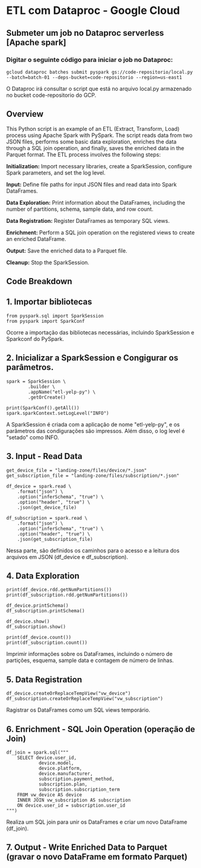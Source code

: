 ETL com Dataproc - Google Cloud
===================================
## Submeter um job no Dataproc serverless [Apache spark]
### Digitar o seguinte código para iniciar o job no Dataproc:
```
gcloud dataproc batches submit pyspark gs://code-repositorio/local.py --batch=batch-01 --deps-bucket=code-repositorio --region=us-east1
```
O Dataproc irá consultar o script que está no arquivo local.py armazenado no bucket code-repositorio do GCP.

Overview
--------------------------
This Python script is an example of an ETL (Extract, Transform, Load) process using Apache Spark with PySpark. The script reads data from two JSON files, performs some basic data exploration, enriches the data through a SQL join operation, and finally, saves the enriched data in the Parquet format. The ETL process involves the following steps:

**Initialization:** Import necessary libraries, create a SparkSession, configure Spark parameters, and set the log level.

**Input:** Define file paths for input JSON files and read data into Spark DataFrames.

**Data Exploration:** Print information about the DataFrames, including the number of partitions, schema, sample data, and row count.

**Data Registration:** Register DataFrames as temporary SQL views.

**Enrichment:** Perform a SQL join operation on the registered views to create an enriched DataFrame.

**Output:** Save the enriched data to a Parquet file.

**Cleanup:** Stop the SparkSession.

Code Breakdown
---------------------------
## 1. Importar bibliotecas
```
from pyspark.sql import SparkSession
from pyspark import SparkConf
```
Ocorre a importação das bibliotecas necessárias, incluindo SparkSession e Sparkconf do PySpark.

## 2. Inicializar a SparkSession e Congigurar os parâmetros.
```
spark = SparkSession \
        .builder \
        .appName("etl-yelp-py") \
        .getOrCreate()

print(SparkConf().getAll())
spark.sparkContext.setLogLevel("INFO")
```
A SparkSession é criada com a aplicação de nome "etl-yelp-py", e os parâmetros das condigurações são impressos. Além disso, o log level é "setado" como INFO.

## 3. Input - Read Data
```
get_device_file = "landing-zone/files/device/*.json"
get_subscription_file = "landing-zone/files/subscription/*.json"

df_device = spark.read \
    .format("json") \
    .option("inferSchema", "true") \
    .option("header", "true") \
    .json(get_device_file)

df_subscription = spark.read \
    .format("json") \
    .option("inferSchema", "true") \
    .option("header", "true") \
    .json(get_subscription_file)
```
Nessa parte, são definidos os caminhos para o acesso e a leitura dos arquivos em JSON (df_device e df_subscription).

## 4. Data Exploration
```
print(df_device.rdd.getNumPartitions())
print(df_subscription.rdd.getNumPartitions())

df_device.printSchema()
df_subscription.printSchema()

df_device.show()
df_subscription.show()

print(df_device.count())
print(df_subscription.count())
```
Imprimir informações sobre os DataFrames, incluindo o número de partições, esquema, sample data e contagem de número de linhas.

## 5. Data Registration
```
df_device.createOrReplaceTempView("vw_device")
df_subscription.createOrReplaceTempView("vw_subscription")
```
Ragistrar os DataFrames como um SQL views temporário.

## 6. Enrichment - SQL Join Operation (operação de Join)
```
df_join = spark.sql("""
    SELECT device.user_id,
            device.model, 
            device.platform, 
            device.manufacturer,
            subscription.payment_method,
            subscription.plan,
            subscription.subscription_term
    FROM vw_device AS device
    INNER JOIN vw_subscription AS subscription
    ON device.user_id = subscription.user_id
""")
```
Realiza um SQL join para unir os DataFrames e criar um novo DataFrame (df_join).

## 7. Output - Write Enriched Data to Parquet (gravar o novo DataFrame em formato Parquet) 

